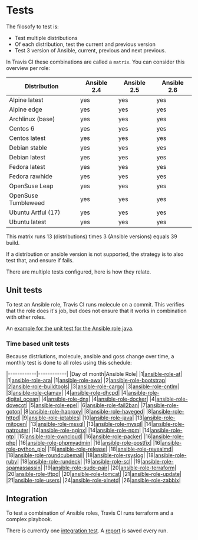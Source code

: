 # Tests

The filosofy to test is:
- Test multiple distributions
- Of each distribution, test the current and previous version
- Test 3 version of Ansible, current, previous and next previous.

In Travis CI these combinations are called a `matrix`. You can consider this overview per role:

| Distribution        | Ansible 2.4 | Ansible 2.5 | Ansible 2.6 |
|---------------------|-------------|-------------|-------------|
| Alpine latest       | yes         | yes         | yes         |
| Alpine edge         | yes         | yes         | yes         |
| Archlinux (base)    | yes         | yes         | yes         |
| Centos 6            | yes         | yes         | yes         |
| Centos latest       | yes         | yes         | yes         |
| Debian stable       | yes         | yes         | yes         |
| Debian latest       | yes         | yes         | yes         |
| Fedora latest       | yes         | yes         | yes         |
| Fedora rawhide      | yes         | yes         | yes         |
| OpenSuse Leap       | yes         | yes         | yes         |
| OpenSuse Tumbleweed | yes         | yes         | yes         |
| Ubuntu Artful (17)  | yes         | yes         | yes         |
| Ubuntu latest       | yes         | yes         | yes         |

This matrix runs 13 (distributions) times 3 (Ansible versions) equals 39 build.

If a distribution or ansible version is not supported, the strategy is to also test that, and ensure if fails.

There are multiple tests configured, here is how they relate.

## Unit tests

To test an Ansible role, Travis CI runs molecule on a commit. This verifies that the role does it's job, but does not ensure that it works in combination with other roles.

An [example for the unit test for the Ansible role java](https://travis-ci.org/robertdebock/ansible-role-java).

### Time based unit tests

Because distriutions, molecule, ansible and goss change over time, a monthly test is done to all roles using this schedule:

|------------|------------|
|Day of month|Ansible Role|
|1|[ansible-role-at](https://travis-ci.org/robertdebock/ansible-role-at)|
|1|[ansible-role-ara](https://travis-ci.org/robertdebock/ansible-role-ara)|
|1|[ansible-role-awx](https://travis-ci.org/robertdebock/ansible-role-awx)|
|2|[ansible-role-bootstrap](https://travis-ci.org/robertdebock/ansible-role-bootstrap)|
|2|[ansible-role-buildtools](https://travis-ci.org/robertdebock/ansible-role-buildtools)|
|3|[ansible-role-cargo](https://travis-ci.org/robertdebock/ansible-role-cargo)|
|3|[ansible-role-cntlm](https://travis-ci.org/robertdebock/ansible-role-cntlm)|
|3|[ansible-role-clamav](https://travis-ci.org/robertdebock/ansible-role-clamav)|
|4|[ansible-role-dhcpd](https://travis-ci.org/robertdebock/ansible-role-dhcpd)|
|4|[ansible-role-digital_ocean](https://travis-ci.org/robertdebock/ansible-role-digital_ocean)|
|4|[ansible-role-dns](https://travis-ci.org/robertdebock/ansible-role-dns)|
|4|[ansible-role-docker](https://travis-ci.org/robertdebock/ansible-role-docker)|
|4|[ansible-role-dovecot](https://travis-ci.org/robertdebock/ansible-role-dovecot)|
|5|[ansible-role-epel](https://travis-ci.org/robertdebock/ansible-role-epel)|
|6|[ansible-role-fail2ban](https://travis-ci.org/robertdebock/ansible-role-fail2ban)|
|7|[ansible-role-gotop](https://travis-ci.org/robertdebock/ansible-role-gotop)|
|8|[ansible-role-haproxy](https://travis-ci.org/robertdebock/ansible-role-haproxy)|
|8|[ansible-role-haveged](https://travis-ci.org/robertdebock/ansible-role-haveged)|
|8|[ansible-role-httpd](https://travis-ci.org/robertdebock/ansible-role-httpd)|
|9|[ansible-role-iptables](https://travis-ci.org/robertdebock/ansible-role-iptables)|
|10|[ansible-role-java](https://travis-ci.org/robertdebock/ansible-role-java)|
|13|[ansible-role-mitogen](https://travis-ci.org/robertdebock/ansible-role-mitogen)|
|13|[ansible-role-mssql](https://travis-ci.org/robertdebock/ansible-role-mssql)|
|13|[ansible-role-mysql](https://travis-ci.org/robertdebock/ansible-role-mysql)|
|14|[ansible-role-natrouter](https://travis-ci.org/robertdebock/ansible-role-natrouter)|
|14|[ansible-role-nginx](https://travis-ci.org/robertdebock/ansible-role-nginx)|
|14|[ansible-role-npm](https://travis-ci.org/robertdebock/ansible-role-npm)|
|14|[ansible-role-ntp](https://travis-ci.org/robertdebock/ansible-role-ntp)|
|15|[ansible-role-owncloud](https://travis-ci.org/robertdebock/ansible-role-owncloud)|
|16|[ansible-role-packer](https://travis-ci.org/robertdebock/ansible-role-packer)|
|16|[ansible-role-php](https://travis-ci.org/robertdebock/ansible-role-php)|
|16|[ansible-role-phpmyadmin](https://travis-ci.org/robertdebock/ansible-role-phpmyadmin)|
|16|[ansible-role-postfix](https://travis-ci.org/robertdebock/ansible-role-postfix)|
|16|[ansible-role-python_pip](https://travis-ci.org/robertdebock/ansible-role-python-pip)|
|18|[ansible-role-release](https://travis-ci.org/robertdebock/ansible-role-release)|
|18|[ansible-role-revealmd](https://travis-ci.org/robertdebock/ansible-role-revealmd)|
|18|[ansible-role-roundcubemail](https://travis-ci.org/robertdebock/ansible-role-roundcubemail)|
|18|[ansible-role-rsyslog](https://travis-ci.org/robertdebock/ansible-role-rsyslog)|
|18|[ansible-role-ruby](https://travis-ci.org/robertdebock/ansible-role-ruby)|
|18|[ansible-role-rundeck](https://travis-ci.org/robertdebock/ansible-role-rundeck)|
|19|[ansible-role-scl](https://travis-ci.org/robertdebock/ansible-role-scl)|
|19|[ansible-role-spamassassin](https://travis-ci.org/robertdebock/ansible-role-spamassassin)|
|19|[ansible-role-sudo-pair](https://travis-ci.org/robertdebock/ansible-role-sudo-pair)|
|20|[ansible-role-terraform](https://travis-ci.org/robertdebock/ansible-role-terraform)|
|20|[ansible-role-tftpd](https://travis-ci.org/robertdebock/ansible-role-tftpd)|
|20|[ansible-role-tomcat](https://travis-ci.org/robertdebock/ansible-role-tomcat)|
|21|[ansible-role-update](https://travis-ci.org/robertdebock/ansible-role-update)|
|21|[ansible-role-users](https://travis-ci.org/robertdebock/ansible-role-users)|
|24|[ansible-role-xinetd](https://travis-ci.org/robertdebock/ansible-role-xinetd)|
|26|[ansible-role-zabbix](https://travis-ci.org/robertdebock/ansible-role-zabbix)|

## Integration

To test a combination of Ansible roles, Travis CI runs terraform and a complex playbook.

There is currently one [integration test](https://travis-ci.org/robertdebock/ansible-integration). A [report](https://robertdebock.nl/ansible-integration/) is saved every run.
